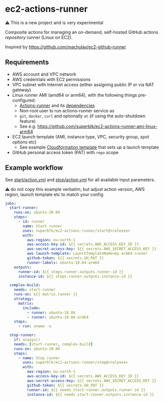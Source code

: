# ec2-actions-runner

⚠️ This is a new project and is very experimental

Composite actions for managing an on-demand, self-hosted GitHub actions _repository_ runner (Linux on EC2).

Inspired by <https://github.com/machulav/ec2-github-runner>

## Requirements

- AWS account and VPC network
- AWS credentials with EC2 permissions
- VPC subnet with Internet access (either assigning public IP or via NAT gateway)
- Linux runner AMI (amd64 or arm64), with the following things pre-configured:
  - [Actions-runner](https://github.com/actions/runner) and its [dependencies](https://github.com/actions/runner/blob/main/docs/start/envlinux.md)
  - Non-root user to run actions-runner service as
  - `git`, `docker`, `curl` and optionally `at` (if using the auto-shutdown feature)
  - See e.g. <https://github.com/superblk/ec2-actions-runner-ami-linux-arm64>
- EC2 launch template (AMI, instance type, VPC, security group, spot options etc)
  - See example [Cloudformation template](https://gist.github.com/jpalomaki/003c4d173a856cf64c6d35f8869a2de8) that sets up a launch template
- GitHub personal access token (PAT) with `repo` scope

## Example workflow

See [start/action.yml](start/action.yml) and [stop/action.yml](stop/action.yml) for all available input parameters.

:warning: do not copy this example verbatim, but adjust action version, AWS region, launch template etc to match your config

```yaml
jobs:
  start-runner:
    runs-on: ubuntu-20.04
    steps:
      - id: runner
        name: Start runner
        uses: superblk/ec2-actions-runner/start@<release>
        with:
          aws-region: eu-north-1
          aws-access-key-id: ${{ secrets.AWS_ACCESS_KEY_ID }}
          aws-secret-access-key: ${{ secrets.AWS_SECRET_ACCESS_KEY }}
          aws-launch-template: LaunchTemplateName=my-arm64-runner
          github-token: ${{ secrets.GH_PAT }}
          runner-labels: ubuntu-18.04-arm64
    outputs:
      runner-id: ${{ steps.runner.outputs.runner-id }}
      instance-id: ${{ steps.runner.outputs.instance-id }}

  complex-build:
    needs: start-runner
    runs-on: ${{ matrix.runner }}
    strategy:
      matrix:
        include:
          - runner: ubuntu-18.04
          - runner: ubuntu-18.04-arm64
    steps:
      - run: uname -a

  stop-runner:
    if: always()
    needs: [start-runner, complex-build]
    runs-on: ubuntu-20.04
    steps:
      - name: Stop runner
        uses: superblk/ec2-actions-runner/stop@<release>
        with:
          aws-region: eu-north-1
          aws-access-key-id: ${{ secrets.AWS_ACCESS_KEY_ID }}
          aws-secret-access-key: ${{ secrets.AWS_SECRET_ACCESS_KEY }}
          github-token: ${{ secrets.GH_PAT }}
          runner-id: ${{ needs.start-runner.outputs.runner-id }}
          instance-id: ${{ needs.start-runner.outputs.instance-id }}
```
